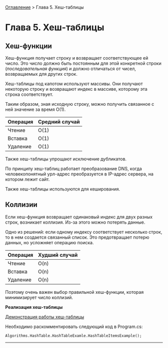 [Оглавление](../../../#readme) > Глава 5. Хеш-таблицы

# Глава 5. Хеш-таблицы

## Хеш-функции

Хеш-функция получает строку и возвращает соответствующее ей число. Это число должно быть постоянным для этой конкретной строки (*последовательная функция*) и должно отличаться от чисел, возвращаемых для других строк.

Хеш-таблицы под капотом используют массивы. Они получают некоторую строку и возвращают индекс в массиве, которому эта строка соответствует.

Таким образом, зная исходную строку, можно получить связанное с ней значение за время O(1).

Операция|Средний случай
-|-
Чтение|O(1)
Вставка|O(1)
Удаление|O(1)

Также хеш-таблицы упрощают исключение дубликатов.

По принципу хеш-таблиц работает преобразование DNS, когда человекопонятный урл-адрес преобразуется в IP-адрес сервера, на котором лежит сайт.

Также хеш-таблицы используются для кеширования.

## Коллизии

Если хеш-функция возвращает одинаковый индекс для двух разных строк, возникает коллизия. Из-за этого можно потерять данные.

Одно из решений: если одному индексу соответствует несколько строк, то в нем создается связанный список. Это предотвращает потерю данных, но усложняет операцию поиска.

Операция|Худший случай
-|-
Чтение|O(n)
Вставка|O(n)
Удаление|O(n)

Поэтому очень важен выбор правильной хеш-функции, которая минимизирует число коллизий.

**Реализация хеш-таблицы**

[Демонстрация работы хеш-таблицы](./HashTableExamle.cs)

Необходимо раскомментировать следующий код в Program.cs:

```
Algorithms.HashTable.HashTableExamle.HashTableItemsExample();
```

***
